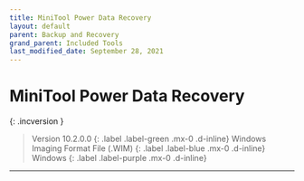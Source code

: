 ```yaml
---
title: MiniTool Power Data Recovery
layout: default
parent: Backup and Recovery
grand_parent: Included Tools
last_modified_date: September 28, 2021
---
```


# MiniTool Power Data Recovery

{: .incversion }
> Version 10.2.0.0
> {: .label .label-green .mx-0 .d-inline}
> Windows Imaging Format File (.WIM)
> {: .label .label-blue .mx-0 .d-inline}
> Windows
> {: .label .label-purple .mx-0 .d-inline}

---
